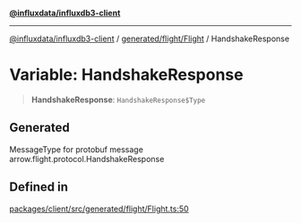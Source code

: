[**@influxdata/influxdb3-client**](../../../../index.md)

***

[@influxdata/influxdb3-client](../../../../modules.md) / [generated/flight/Flight](../index.md) / HandshakeResponse

# Variable: HandshakeResponse

> **HandshakeResponse**: `HandshakeResponse$Type`

## Generated

MessageType for protobuf message arrow.flight.protocol.HandshakeResponse

## Defined in

[packages/client/src/generated/flight/Flight.ts:50](https://github.com/InfluxCommunity/influxdb3-js/blob/6328be2232de5032f7226e569b6b0154d8900f73/packages/client/src/generated/flight/Flight.ts#L50)
